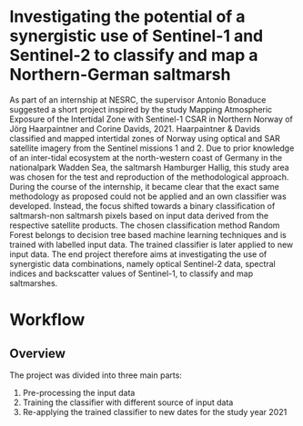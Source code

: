 # Investigating the potential of a synergistic use of Sentinel-1 and Sentinel-2 to classify and map a Northern-German saltmarsh

As part of an internship at NESRC, the supervisor Antonio Bonaduce suggested a short project inspired by the study Mapping Atmospheric Exposure of the Intertidal Zone with Sentinel-1 CSAR in Northern Norway of Jörg Haarpaintner and Corine Davids, 2021. Haarpaintner & Davids classified and mapped intertidal zones of Norway using optical and SAR satellite imagery from the Sentinel missions 1 and 2. Due to prior knowledge of an inter-tidal ecosystem at the north-western coast of Germany in the nationalpark Wadden Sea, the saltmarsh Hamburger Hallig, this study area was chosen for the test and reproduction of the methodological approach. During the course of the internship, it became clear that the exact same methodology as proposed could not be applied and an own classifier was developed. Instead, the focus shifted towards a binary classification of saltmarsh-non saltmarsh pixels based on input data derived from the respective satellite products. The chosen classification method Random Forest belongs to decision tree based machine learning techniques and is trained with labelled input data. The trained classifier is later applied to new input data. The end project therefore aims at investigating the use of synergistic data combinations, namely optical Sentinel-2 data, spectral indices and backscatter values of Sentinel-1, to classify and map saltmarshes.

# Workflow

## Overview
The project was divided into three main parts:
  1. Pre-processing the input data
  2. Training the classifier with different source of input data
  3. Re-applying the trained classifier to new dates for the study year 2021

